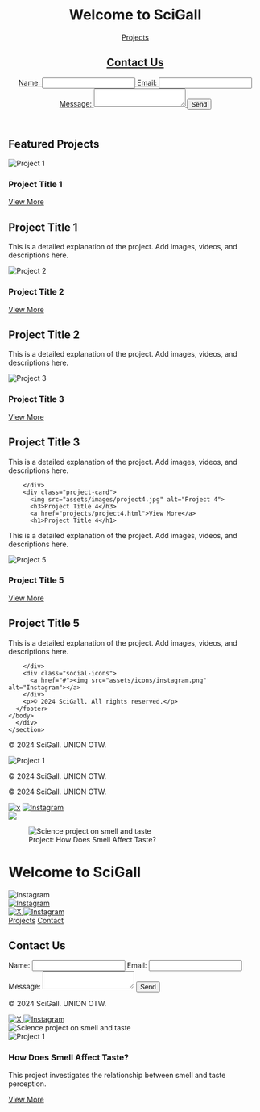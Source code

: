 <!DOCTYPE html>
<html lang="en">
<head>
  <meta charset="UTF-8">
  <meta name="viewport" content="width=device-width, initial-scale=1.0">
  <title>SciGall</title>
  <link rel="stylesheet" href="styles/style.css">
</head>
<body>
  <header>
    <h1>Welcome to SciGall</h1>
    <nav>
      <a href="#projects">Projects</a>
      <a href="#contact"><section id="contact">
        <h2>Contact Us</h2>
        <form action="https://formspree.io/f/your_form_id" method="POST">
          <label for="name">Name:</label>
          <input type="text" id="name" name="name" required>
          <label for="email">Email:</label>
          <input type="email" id="email" name="email" required>
          <label for="message">Message:</label>
          <textarea id="message" name="message" required></textarea>
          <button type="submit">Send</button>
        </form>
      </section>
      </a>
    </nav>
  </header>
  <main>
    <section id="projects">
      <h2>Featured Projects</h2>
      <div class="project-grid">
        <div class="project-card">
          <img src="assets/images/project1.jpg" alt="Project 1">
          <h3>Project Title 1</h3>
          <a href="projects/project1.html">View More</a>
          <h1>Project Title 1</h1>
<p>This is a detailed explanation of the project. Add images, videos, and descriptions here.</p>
        </div>
        <div class="project-card">
          <img src="assets/images/project2.jpg" alt="Project 2">
          <h3>Project Title 2</h3>
          <a href="projects/project2.html">View More</a>
          <h1>Project Title 2</h1>
<p>This is a detailed explanation of the project. Add images, videos, and descriptions here.</p>
        </div>
        <div class="project-card">
          <img src="assets/images/project3.jpg" alt="Project 3">
          <h3>Project Title 3</h3>
          <a href="projects/project3.html">View More</a>
          <h1>Project Title 3</h1>
<p>This is a detailed explanation of the project. Add images, videos, and descriptions here.</p>

        </div>
        <div class="project-card">
          <img src="assets/images/project4.jpg" alt="Project 4">
          <h3>Project Title 4</h3>
          <a href="projects/project4.html">View More</a>
          <h1>Project Title 4</h1>
<p>This is a detailed explanation of the project. Add images, videos, and descriptions here.</p>
        </div>
        <div class="project-card">
          <img src="assets/images/project5.jpg" alt="Project 5">
          <h3>Project Title 5</h3>
          <a href="projects/project5.html">View More</a>
          <h1>Project Title 5</h1>
<p>This is a detailed explanation of the project. Add images, videos, and descriptions here.</p>

        </div>
        <div class="social-icons">
          <a href="#"><img src="assets/icons/instagram.png" alt="Instagram"></a>
        </div>
        <p>© 2024 SciGall. All rights reserved.</p>
      </footer>
    </body>
      </div>
    </section>
  </main>
  <footer>
    <p>&copy; 2024 SciGall. UNION OTW.</p>
  </footer>
  <script src="scripts/app.js"></script>
</body>
</html>
<img src="assets/images/project1.jpg" alt="Project 1">
<footer>
  <p>© 2024 SciGall. UNION OTW.</p>
</footer>
<footer>
  <p>© 2024 SciGall. UNION OTW.</p>
  <div class="social-icons">  
    <a href="https://x.com/uwc_ea"><img src="assets/icons/x.png" alt="x"></a>
    <a href="https://www.instagram.com/uwcea_moshi/"><img src="assets/icons/instagram.jpeg" alt="Instagram"></a>
  </div>
</footer>
<img src=" alt="Science project on smell and taste">
<figure>
  <img src="assets/images/project_poster.jpg" alt="Science project on smell and taste">
  <figcaption>Project: How Does Smell Affect Taste?</figcaption>
</figure>
<div>
  <h1>Welcome to SciGall</h1>
  <img src="assets/icons/instagram.png" alt="Instagram">
</div>
<a href="https://www.instagram.com/uwcea_moshi/" target="_blank">
  <img src="assets/icons/instagram.png" alt="Instagram">
</a>
<div class="social-icons">
  <a href="https://x.com/uwc_ea" target="_blank">
    <img src="assets/icons/x.png" alt="X">
  </a>
  <a href="https://www.instagram.com/uwcea_moshi/" target="_blank">
    <img src="assets/icons/instagram.png" alt="Instagram">
  </a>
</div>
<nav>
  <a href="#projects">Projects</a>
  <a href="#contact">Contact</a>
</nav>
<section id="contact">
  <h2>Contact Us</h2>
  <form action="https://formspree.io/f/your_form_id" method="POST">
    <label for="name">Name:</label>
    <input type="text" id="name" name="name" required>
    <label for="email">Email:</label>
    <input type="email" id="email" name="email" required>
    <label for="message">Message:</label>
    <textarea id="message" name="message" required></textarea>
    <button type="submit">Send</button>
  </form>
</section>
<footer>
  <p>© 2024 SciGall. UNION OTW.</p>
  <div class="social-icons">
    <a href="https://x.com/uwc_ea" target="_blank">
      <img src="assets/icons/x.png" alt="X">
    </a>
    <a href="https://www.instagram.com/uwcea_moshi/" target="_blank">
      <img src="assets/icons/instagram.jpeg" alt="Instagram">
    </a>
  </div>
</footer>
<img src="assets/images/project_poster.jpg" alt="Science project on smell and taste">
<div class="project-card">
  <img src="assets/images/project1.jpg" alt="Project 1">
  <h3>How Does Smell Affect Taste?</h3>
  <p>This project investigates the relationship between smell and taste perception.</p>
  <a href="projects/project1.html">View More</a>
</div>
